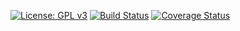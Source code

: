 [![License: GPL v3](https://img.shields.io/badge/license-GPL%20v3-blue.svg)](https://www.gnu.org/licenses/gpl-3.0)
[![Build Status](https://travis-ci.org/forwardloop/highrung-model.svg)](https://travis-ci.org/forwardloop/highrung-model)
[![Coverage Status](https://coveralls.io/repos/github/forwardloop/highrung-model/badge.svg?branch=master)](https://coveralls.io/github/forwardloop/highrung-model?branch=master)